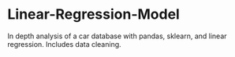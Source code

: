 # Linear-Regression-Model
In depth analysis of a car database with pandas, sklearn, and linear regression. Includes data cleaning.
